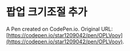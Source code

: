 # 팝업 크기조절 추가

A Pen created on CodePen.io. Original URL: [https://codepen.io/star1209042/pen/OPLVoov](https://codepen.io/star1209042/pen/OPLVoov).

